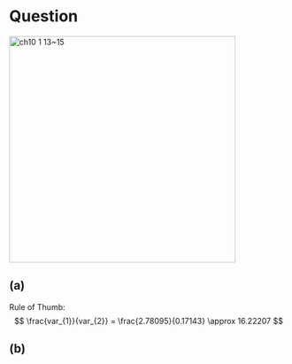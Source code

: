 # Question
<img width="409" alt="ch10 1 13~15" src="https://github.com/user-attachments/assets/37d082ad-9612-4f11-84f6-7e6854190ae8"/>

## (a)
Rule of Thumb: 
$$
\frac{var_{1}}{var_{2}} = \frac{2.78095}{0.17143} \approx 16.22207
$$


## (b)
